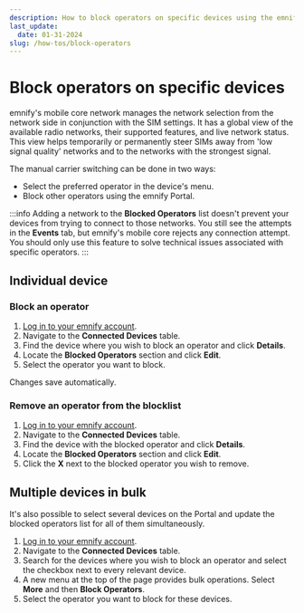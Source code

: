 ```yaml
---
description: How to block operators on specific devices using the emnify Portal
last_update: 
  date: 01-31-2024
slug: /how-tos/block-operators
---
```


# Block operators on specific devices

emnify's mobile core network manages the network selection from the network side in conjunction with the SIM settings.
It has a global view of the available radio networks, their supported features, and live network status.
This view helps temporarily or permanently steer SIMs away from 'low signal quality' networks and to the networks with the strongest signal.

The manual carrier switching can be done in two ways:

- Select the preferred operator in the device's menu.
- Block other operators using the emnify Portal.

:::info
Adding a network to the **Blocked Operators** list doesn't prevent your devices from trying to connect to those networks.
You still see the attempts in the **Events** tab, but emnify's mobile core rejects any connection attempt.
You should only use this feature to solve technical issues associated with specific operators.
:::

## Individual device

### Block an operator

1. [Log in to your emnify account](https://portal.emnify.com/sign).
1. Navigate to the **Connected Devices** table.
1. Find the device where you wish to block an operator and click **Details**.
1. Locate the **Blocked Operators** section and click **Edit**.
1. Select the operator you want to block.

Changes save automatically.

### Remove an operator from the blocklist

1. [Log in to your emnify account](https://portal.emnify.com/sign).
1. Navigate to the **Connected Devices** table.
1. Find the device with the blocked operator and click **Details**.
1. Locate the **Blocked Operators** section and click **Edit**.
1. Click the **X** next to the blocked operator you wish to remove.

## Multiple devices in bulk

It's also possible to select several devices on the Portal and update the blocked operators list for all of them simultaneously.

1. [Log in to your emnify account](https://portal.emnify.com/sign).
1. Navigate to the **Connected Devices** table.
1. Search for the devices where you wish to block an operator and select the checkbox next to every relevant device.
1. A new menu at the top of the page provides bulk operations.
Select **More** and then **Block Operators**.
1. Select the operator you want to block for these devices.
